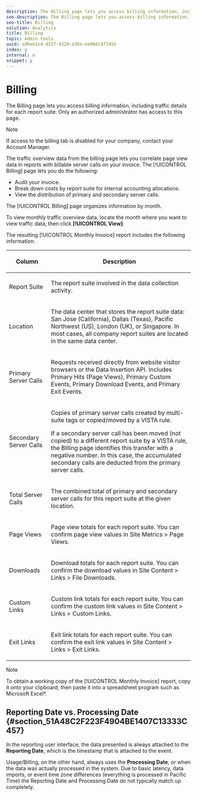 ```yaml
---
description: The Billing page lets you access billing information, including traffic details for each report suite. Only an authorized administrator has access to this page.
seo-description: The Billing page lets you access billing information, including traffic details for each report suite. Only an authorized administrator has access to this page.
seo-title: Billing
solution: Analytics
title: Billing
topic: Admin tools
uuid: ad6ee1c4-d317-4320-a36e-ee966c8f145e
index: y
internal: n
snippet: y
---
```


# Billing

The Billing page lets you access billing information, including traffic details for each report suite. Only an authorized administrator has access to this page.

>[!NOTE]
>
>If access to the billing tab is disabled for your company, contact your Account Manager.

The traffic overview data from the billing page lets you correlate page view data in reports with billable server calls on your invoice. The [!UICONTROL Billing] page lets you do the following:

* Audit your invoice. 
* Break down costs by report suite for internal accounting allocations. 
* View the distribution of primary and secondary server calls.

The [!UICONTROL Billing] page organizes information by month.

To view monthly traffic overview data, locate the month where you want to view traffic data, then click **[!UICONTROL View]**.

The resulting [!UICONTROL Monthly Invoice] report includes the following information: 

<table id="table_526AB4C5DEAB48369C6F64BF7EA3EA1A"> 
 <thead> 
  <tr> 
   <th colname="col1" class="entry"> <p>Column </p> </th> 
   <th colname="col2" class="entry"> <p>Description </p> </th> 
  </tr> 
 </thead>
 <tbody> 
  <tr> 
   <td colname="col1"> <p> <span class="uicontrol"> Report Suite </span> </p> </td> 
   <td colname="col2"> <p>The report suite involved in the data collection activity. </p> </td> 
  </tr> 
  <tr> 
   <td colname="col1"> <p> <span class="uicontrol"> Location</span> </p> </td> 
   <td colname="col2"> <p>The data center that stores the report suite data: San Jose (California), Dallas (Texas), Pacific Northwest (US), London (UK), or Singapore. In most cases, all company report suites are located in the same data center. </p> </td> 
  </tr> 
  <tr> 
   <td colname="col1"> <p> <span class="uicontrol"> Primary Server Calls </span> </p> </td> 
   <td colname="col2"> <p>Requests received directly from website visitor browsers or the Data Insertion API. Includes Primary Hits (Page Views), Primary Custom Events, Primary Download Events, and Primary Exit Events. </p> </td> 
  </tr> 
  <tr> 
   <td colname="col1"> <p> <span class="uicontrol"> Secondary Server Calls </span> </p> </td> 
   <td colname="col2"> <p>Copies of primary server calls created by multi-suite tags or copied/moved by a VISTA rule. </p> <p>If a secondary server call has been moved (not copied) to a different report suite by a VISTA rule, the <span class="wintitle"> Billing</span> page identifies this transfer with a negative number. In this case, the accumulated secondary calls are deducted from the primary server calls. </p> </td> 
  </tr> 
  <tr> 
   <td colname="col1"> <p> <span class="uicontrol"> Total Server Calls </span> </p> </td> 
   <td colname="col2"> <p>The combined total of primary and secondary server calls for this report suite at the given location. </p> </td> 
  </tr> 
  <tr> 
   <td colname="col1"> <p> <span class="uicontrol"> Page Views </span> </p> </td> 
   <td colname="col2"> <p>Page view totals for each report suite. You can confirm page view values in <span class="uicontrol"></span> <span class="uicontrol"> Site Metrics</span> &gt; <span class="uicontrol"> Page Views</span>. </p> </td> 
  </tr> 
  <tr> 
   <td colname="col1"> <p> <span class="uicontrol"> Downloads </span> </p> </td> 
   <td colname="col2"> <p>Download totals for each report suite. You can confirm the download values in <span class="uicontrol"> Site Content</span> &gt; <span class="uicontrol"> Links</span> &gt; <span class="uicontrol"> File Downloads</span>. </p> </td> 
  </tr> 
  <tr> 
   <td colname="col1"> <p> <span class="uicontrol"> Custom Links </span> </p> </td> 
   <td colname="col2"> <p>Custom link totals for each report suite. You can confirm the custom link values in <span class="uicontrol"> Site Content</span> &gt; <span class="uicontrol"> Links</span> &gt; <span class="uicontrol"> Custom Links</span>. </p> </td> 
  </tr> 
  <tr> 
   <td colname="col1"> <p> <span class="uicontrol"> Exit Links </span> </p> </td> 
   <td colname="col2"> <p>Exit link totals for each report suite. You can confirm the exit link values in <span class="uicontrol"> Site Content</span> &gt; <span class="uicontrol"> Links</span> &gt; <span class="uicontrol"> Exit Links</span>. </p> </td> 
  </tr> 
 </tbody> 
</table>

>[!NOTE]
>
>To obtain a working copy of the [!UICONTROL Monthly Invoice] report, copy it onto your clipboard, then paste it into a spreadsheet program such as Microsoft Excel&#42;.

## Reporting Date vs. Processing Date {#section_51A48C2F223F4904BE1407C13333C457}

In the reporting user interface, the data presented is always attached to the **Reporting Date**, which is the timestamp that is attached to the event.

Usage/Billing, on the other hand, always uses the **Processing Date**, or when the data was actually processed in the system. Due to basic latency, data imports, or event time zone differences (everything is processed in Pacific Time) the Reporting Date and Processing Date do not typically match up completely. 
